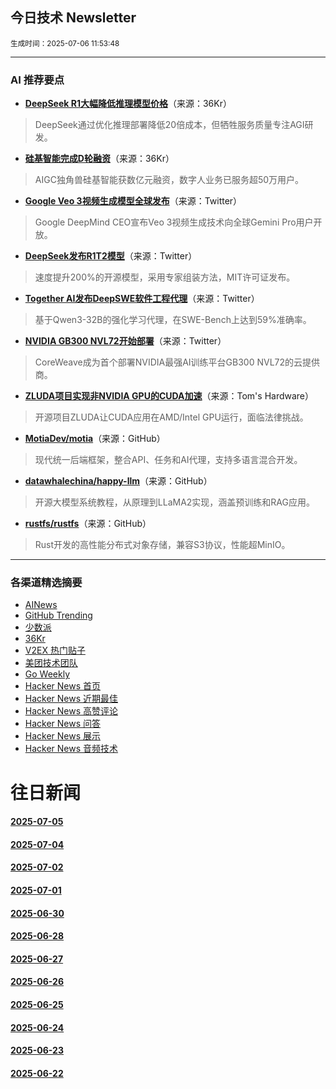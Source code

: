 ## 今日技术 Newsletter

<sub> 生成时间：2025-07-06 11:53:48</sub>


---

### AI 推荐要点

- **[DeepSeek R1大幅降低推理模型价格](https://36kr.com/p/3365449318172675?f=rss)**（来源：36Kr）  
> DeepSeek通过优化推理部署降低20倍成本，但牺牲服务质量专注AGI研发。

- **[硅基智能完成D轮融资](https://36kr.com/p/3362675516901129?f=rss)**（来源：36Kr）  
> AIGC独角兽硅基智能获数亿元融资，数字人业务已服务超50万用户。

- **[Google Veo 3视频生成模型全球发布](https://twitter.com/demishassabis/status/1940616072304251152)**（来源：Twitter）  
> Google DeepMind CEO宣布Veo 3视频生成技术向全球Gemini Pro用户开放。

- **[DeepSeek发布R1T2模型](https://twitter.com/reach_vb/status/1940536684061643239)**（来源：Twitter）  
> 速度提升200%的开源模型，采用专家组装方法，MIT许可证发布。

- **[Together AI发布DeepSWE软件工程代理](https://twitter.com/tri_dao/status/1940765882227347585)**（来源：Twitter）  
> 基于Qwen3-32B的强化学习代理，在SWE-Bench上达到59%准确率。

- **[NVIDIA GB300 NVL72开始部署](https://twitter.com/weights_biases/status/1940818055271272917)**（来源：Twitter）  
> CoreWeave成为首个部署NVIDIA最强AI训练平台GB300 NVL72的云提供商。

- **[ZLUDA项目实现非NVIDIA GPU的CUDA加速](https://www.tomshardware.com/software/a-project-to-bring-cuda-to-non-nvidia-gpus-is-making-major-progress)**（来源：Tom's Hardware）  
> 开源项目ZLUDA让CUDA应用在AMD/Intel GPU运行，面临法律挑战。

- **[MotiaDev/motia](https://github.com/MotiaDev/motia)**（来源：GitHub）  
> 现代统一后端框架，整合API、任务和AI代理，支持多语言混合开发。

- **[datawhalechina/happy-llm](https://github.com/datawhalechina/happy-llm)**（来源：GitHub）  
> 开源大模型系统教程，从原理到LLaMA2实现，涵盖预训练和RAG应用。

- **[rustfs/rustfs](https://github.com/rustfs/rustfs)**（来源：GitHub）  
> Rust开发的高性能分布式对象存储，兼容S3协议，性能超MinIO。

---

### 各渠道精选摘要
- [AINews](./2025-07-06/ai_news_summary_2025-07-06.md)
- [GitHub Trending](./2025-07-06/github_trending_2025-07-06.md)
- [少数派](./2025-07-06/shaoshupai_2025-07-06.md)
- [36Kr](./2025-07-06/36kr_summary_2025-07-06.md)
- [V2EX 热门贴子](./2025-07-06/v2ex_hot_2025-07-06.md)
- [美团技术团队](./2025-07-06/meituan_2025-07-06.md)
- [Go Weekly](./2025-07-06/go_weekly_2025-07-06.md)
- [Hacker News 首页](./2025-07-06/hacker_news_frontpage_2025-07-06.md)
- [Hacker News 近期最佳](./2025-07-06/hacker_news_best_2025-07-06.md)
- [Hacker News 高赞评论](./2025-07-06/hacker_news_top_comments_2025-07-06.md)
- [Hacker News 问答](./2025-07-06/hacker_news_ask_2025-07-06.md)
- [Hacker News 展示](./2025-07-06/hacker_news_show_2025-07-06.md)
- [Hacker News 音频技术](./2025-07-06/hacker_news_audio_tech_2025-07-06.md)

# 往日新闻

#### [2025-07-05](./2025-07-05/newsletter.md)

#### [2025-07-04](./2025-07-04/newsletter.md)

#### [2025-07-02](./2025-07-02/newsletter.md)

#### [2025-07-01](./2025-07-01/newsletter.md)

#### [2025-06-30](./2025-06-30/newsletter.md)

#### [2025-06-28](./2025-06-28/newsletter.md)

#### [2025-06-27](./2025-06-27/newsletter.md)

#### [2025-06-26](./2025-06-26/newsletter.md)

#### [2025-06-25](./2025-06-25/newsletter.md)

#### [2025-06-24](./2025-06-24/newsletter.md)

#### [2025-06-23](./2025-06-23/newsletter.md)

#### [2025-06-22](./2025-06-22/newsletter.md)
